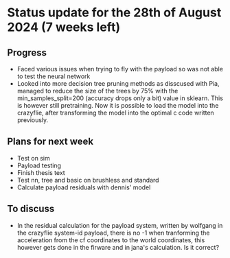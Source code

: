 # Status update for the 28th of August 2024 (7 weeks left)

## Progress
- Faced various issues when trying to fly with the payload so was not able to test the neural network
- Looked into more decision tree pruning methods as disscused with Pia, managed to reduce the size of the trees by 75% with the min_samples_split=200 (accuracy drops only a bit) value in sklearn. This is however still pretraining. Now it is possible to load the model into the crazyflie, after transforming the model into the optimal c code written previously.

## Plans for next week
- Test on sim
- Payload testing
- Finish thesis text
- Test nn, tree and basic on brushless and standard
- Calculate payload residuals with dennis' model

## To discuss
- In the residual calculation for the payload system, written by wolfgang in the crazyflie system-id payload, there is no -1 when tranforming the acceleration from the cf coordinates to the world coordinates, this however gets done in the firware and in jana's calculation. Is it correct?
